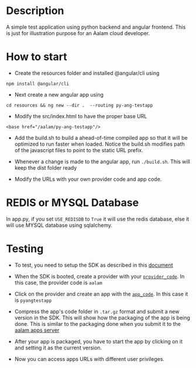 # Description

A simple test application using python backend and angular frontend.
This is just for illustration purpose for an Aalam cloud developer.


# How to start

- Create the resources folder and installed @angular/cli using
```
npm install @angular/cli
```
- Next create a new angular app using
```
cd resources && ng new --dir .  --routing py-ang-testapp
```

- Modify the src/index.html to have the proper base URL
```
<base href="/aalam/py-ang-testapp"/>
```

- Add the build.sh to build a ahead-of-time compiled app so that it will
be optimized to run faster when loaded.  Notice the build.sh modifies
path of the javascript files to point to the static URL prefix.

- Whenever a change is made to the angular app, run ```./build.sh```. This will
keep the dist folder ready

- Modify the URLs with your own provider code and app code.


# REDIS or MYSQL Database

In app.py, if you set ```USE_REDISDB``` to ```True``` it will use the redis database,
else it will use MYSQL database using sqlalchemy.


# Testing
- To test, you need to setup the SDK as described in this [document](http://docs.aalam.io/_/apps/latest/sdk.html)

- When the SDK is booted, create a provider with your 
[`provider_code`](http://docs.aalam.io/_/apps/latest/definitions.html#provider-code).
In this case, the provider code is `aalam`

- Click on the provider and create an app with the
[`app_code`](http://docs.aalam.io/_/apps/latest/definitions.html#app-code). In this case
it is `pyangtestapp`

- Compress the app's code folder in `.tar.gz` format and submit a new version in the SDK.
This will show how the packaging of the app is being done. This is similar to the packaging
done when you submit it to the [aalam apps server](https://apps.aalam.io/dev)

- After your app is packaged, you have to start the app by clicking on it and
setting it as the current version. 

- Now you can access apps URLs with different user privileges.
